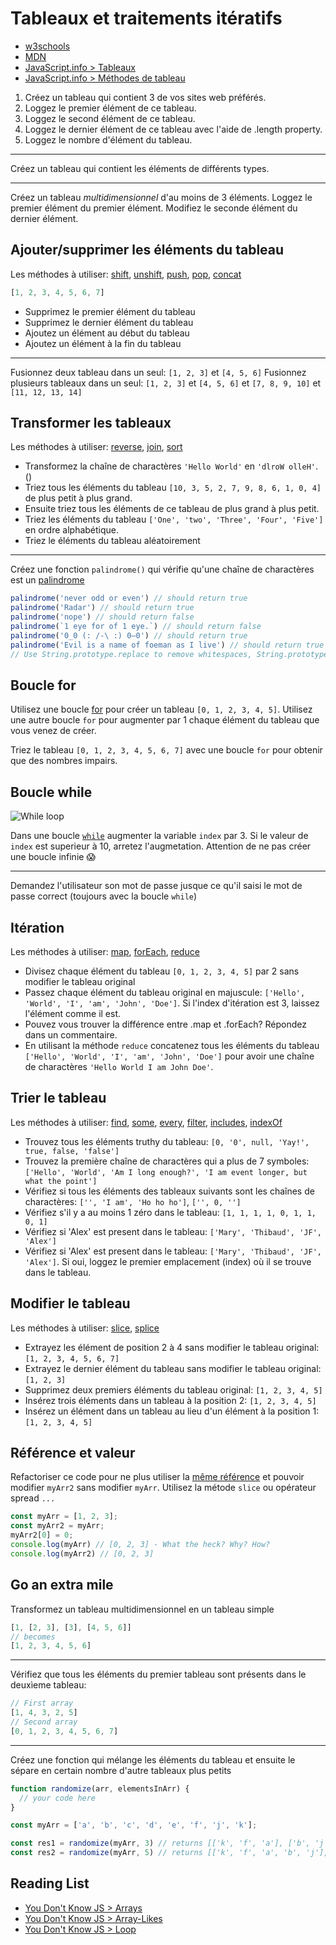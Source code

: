 # Tableaux et traitements itératifs

+ [w3schools](https://www.w3schools.com/js/js_arrays.asp)
+ [MDN](https://developer.mozilla.org/en-US/docs/Web/JavaScript/Reference/Global_Objects/Array)
+ [JavaScript.info > Tableaux](https://javascript.info/array)
+ [JavaScript.info > Méthodes de tableau](https://javascript.info/array)

1. Créez un tableau qui contient 3 de vos sites web préférés.
2. Loggez le premier élément de ce tableau.
3. Loggez le second élément de ce tableau.
4. Loggez le dernier élément de ce tableau avec l'aide de .length property.
5. Loggez le nombre d'élément du tableau.

---

Créez un tableau qui contient les éléments de différents types.

---

Créez un tableau *multidimensionnel* d'au moins de 3 éléments.
Loggez le premier élément du premier élément.
Modifiez le seconde élément du dernier élément.

## Ajouter/supprimer les éléments du tableau
Les méthodes à utiliser: 
[shift](https://developer.mozilla.org/en-US/docs/Web/JavaScript/Reference/Global_Objects/Array/shift), 
[unshift](https://developer.mozilla.org/en-US/docs/Web/JavaScript/Reference/Global_Objects/Array/unshift), 
[push](https://developer.mozilla.org/en-US/docs/Web/JavaScript/Reference/Global_Objects/Array/push), 
[pop](https://developer.mozilla.org/en-US/docs/Web/JavaScript/Reference/Global_Objects/Array/pop), 
[concat](https://developer.mozilla.org/en-US/docs/Web/JavaScript/Reference/Global_Objects/Array/concat)

```js
[1, 2, 3, 4, 5, 6, 7]
```
+ Supprimez le premier élément du tableau
+ Supprimez le dernier élément du tableau
+ Ajoutez un élément au début du tableau
+ Ajoutez un élément à la fin du tableau

---

Fusionnez deux tableau dans un seul: `[1, 2, 3]` et `[4, 5, 6]`
Fusionnez plusieurs tableaux dans un seul: `[1, 2, 3]` et `[4, 5, 6]` et `[7, 8, 9, 10]` et `[11, 12, 13, 14]`

## Transformer les tableaux
Les méthodes à utiliser: 
[reverse](https://developer.mozilla.org/en-US/docs/Web/JavaScript/Reference/Global_Objects/Array/reverse),
[join](https://developer.mozilla.org/en-US/docs/Web/JavaScript/Reference/Global_Objects/Array/join),
[sort](https://developer.mozilla.org/en-US/docs/Web/JavaScript/Reference/Global_Objects/Array/sort)

+ Transformez la chaîne de charactères `'Hello World'` en `'dlroW olleH'`. ()
+ Triez tous les éléments du tableau `[10, 3, 5, 2, 7, 9, 8, 6, 1, 0, 4]` de plus petit à plus grand.
+ Ensuite triez tous les éléments de ce tableau de plus grand à plus petit.
+ Triez les éléments du tableau `['One', 'two', 'Three', 'Four', 'Five']` en ordre alphabétique.
+ Triez le éléments du tableau aléatoirement

---

Créez une fonction `palindrome()` qui vérifie qu'une chaîne de charactères est un [palindrome](https://fr.wikipedia.org/wiki/Palindrome)
```js
palindrome('never odd or even') // should return true
palindrome('Radar') // should return true
palindrome('nope') // should return false
palindrome(`1 eye for of 1 eye.`) // should return false
palindrome('0_0 (: /-\ :) 0–0') // should return true
palindrome('Evil is a name of foeman as I live') // should return true
// Use String.prototype.replace to remove whitespaces, String.prototype.toLowerCase to manipulate strings
``` 

## Boucle for
Utilisez une boucle [for](https://developer.mozilla.org/en-US/docs/Web/JavaScript/Reference/Statements/for) pour créer un tableau `[0, 1, 2, 3, 4, 5]`.
Utilisez une autre boucle `for` pour augmenter par 1 chaque élément du tableau que vous venez de créer.

Triez le tableau `[0, 1, 2, 3, 4, 5, 6, 7]` avec une boucle `for` pour obtenir que des nombres impairs.

## Boucle while

![While loop](https://i.ibb.co/gFGS4hy/while-loop.jpg)

Dans une boucle [`while`](https://developer.mozilla.org/en-US/docs/Web/JavaScript/Reference/Statements/while) augmenter la variable `index` par 3. Si le valeur de `index` est superieur à 10, arretez l'augmetation. Attention de ne pas créer une boucle infinie 😱

---

Demandez l'utilisateur son mot de passe jusque ce qu'il saisi le mot de passe correct (toujours avec la boucle `while`)

## Itération
Les méthodes à utiliser: 
[map](https://developer.mozilla.org/en-US/docs/Web/JavaScript/Reference/Global_Objects/Array/map),
[forEach](https://developer.mozilla.org/en-US/docs/Web/JavaScript/Reference/Global_Objects/Array/forEach),
[reduce](https://developer.mozilla.org/en-US/docs/Web/JavaScript/Reference/Global_Objects/Array/Reduce)

+ Divisez chaque élément du tableau `[0, 1, 2, 3, 4, 5]` par 2 sans modifier le tableau original
+ Passez chaque élément du tableau original en majuscule: `['Hello', 'World', 'I', 'am', 'John', 'Doe']`. Si l'index d'itération est 3, laissez l'élément comme il est.
+ Pouvez vous trouver la différence entre .map et .forEach? Répondez dans un commentaire.
+ En utilisant la méthode `reduce` concatenez tous les éléments du tableau `['Hello', 'World', 'I', 'am', 'John', 'Doe']` pour avoir une chaîne de charactères `'Hello World I am John Doe'`. 

## Trier le tableau
Les méthodes à utiliser: 
[find](https://developer.mozilla.org/en-US/docs/Web/JavaScript/Reference/Global_Objects/Array/find),
[some](https://developer.mozilla.org/en-US/docs/Web/JavaScript/Reference/Global_Objects/Array/sort),
[every](https://developer.mozilla.org/en-US/docs/Web/JavaScript/Reference/Global_Objects/Array/every),
[filter](https://developer.mozilla.org/en-US/docs/Web/JavaScript/Reference/Global_Objects/Array/filter),
[includes](https://developer.mozilla.org/en-US/docs/Web/JavaScript/Reference/Global_Objects/Array/includes),
[indexOf](https://developer.mozilla.org/en-US/docs/Web/JavaScript/Reference/Global_Objects/Array/indexOf)

+ Trouvez tous les éléments truthy du tableau: `[0, '0', null, 'Yay!', true, false, 'false']`
+ Trouvez la première chaîne de charactères qui a plus de 7 symboles: `['Hello', 'World', 'Am I long enough?', 'I am event longer, but what the point']`
+ Vérifiez si tous les éléments des tableaux suivants sont les chaînes de charactères: `['', 'I am', 'Ho ho ho']`, `['', 0, '']` 
+ Vérifiez s'il y a au moins 1 zéro dans le tableau: `[1, 1, 1, 1, 0, 1, 1, 0, 1]`
+ Vérifiez si 'Alex' est present dans le tableau: `['Mary', 'Thibaud', 'JF', 'Alex']`
+ Vérifiez si 'Alex' est present dans le tableau: `['Mary', 'Thibaud', 'JF', 'Alex']`. Si oui, loggez le premier emplacement (index) où il se trouve dans le tableau.

## Modifier le tableau
Les méthodes à utiliser: 
[slice](https://developer.mozilla.org/en-US/docs/Web/JavaScript/Reference/Global_Objects/Array/slice),
[splice](https://developer.mozilla.org/en-US/docs/Web/JavaScript/Reference/Global_Objects/Array/splice)

+ Extrayez les élément de position 2 à 4 sans modifier le tableau original: `[1, 2, 3, 4, 5, 6, 7]`
+ Extrayez le dernier élément du tableau sans modifier le tableau original: `[1, 2, 3]`
+ Supprimez deux premiers éléments du tableau original: `[1, 2, 3, 4, 5]`
+ Insérez trois éléments dans un tableau à la position 2: `[1, 2, 3, 4, 5]`
+ Insérez un élément dans un tableau au lieu d'un élément à la position 1: `[1, 2, 3, 4, 5]`

## Référence et valeur

Refactoriser ce code pour ne plus utiliser la [même référence](https://github.com/getify/You-Dont-Know-JS/blob/master/types%20%26%20grammar/ch2.md#value-vs-reference) et pouvoir modifier `myArr2` sans modifier `myArr`.
Utilisez la métode `slice` ou opérateur spread `...`

```js
const myArr = [1, 2, 3];
const myArr2 = myArr;
myArr2[0] = 0;
console.log(myArr) // [0, 2, 3] - What the heck? Why? How?
console.log(myArr2) // [0, 2, 3]
```

## Go an extra mile

Transformez un tableau multidimensionnel en un tableau simple
```js
[1, [2, 3], [3], [4, 5, 6]]
// becomes
[1, 2, 3, 4, 5, 6]
```

---

Vérifiez que tous les éléments du premier tableau sont présents dans le deuxìeme tableau:
```js
// First array
[1, 4, 3, 2, 5]
// Second array
[0, 1, 2, 3, 4, 5, 6, 7]
```

---

Créez une fonction qui mélange les éléments du tableau et ensuite le sépare en certain nombre d'autre tableaux plus petits
```js
function randomize(arr, elementsInArr) {
  // your code here
}

const myArr = ['a', 'b', 'c', 'd', 'e', 'f', 'j', 'k'];

const res1 = randomize(myArr, 3) // returns [['k', 'f', 'a'], ['b', 'j', 'e'], ['d', 'c']]
const res2 = randomize(myArr, 5) // returns [['k', 'f', 'a', 'b', 'j'], ['e', 'd', 'c']]

```

## Reading List

+ [You Don't Know JS > Arrays](https://github.com/getify/You-Dont-Know-JS/blob/master/types%20%26%20grammar/ch2.md#arrays)
+ [You Don't Know JS > Array-Likes](https://github.com/getify/You-Dont-Know-JS/blob/master/types%20%26%20grammar/ch2.md#array-likes)
+ [You Don't Know JS > Loop](https://github.com/getify/You-Dont-Know-JS/blob/master/up%20%26%20going/ch1.md#loops)